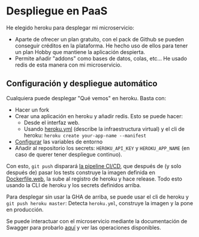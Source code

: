 # Despliegue en PaaS

He elegido heroku para desplegar mi microservicio:

- Aparte de ofrecer un plan gratuito, con el pack de Github se pueden conseguir créditos en la plataforma. He hecho uso de ellos para tener un plan Hobby que mantiene la aplicación despierta.
- Permite añadir "addons" como bases de datos, colas, etc... He usado redis de esta manera con mi microservicio.

## Configuración y despliegue automático

Cualquiera puede desplegar "Qué vemos" en heroku. Basta con:

- Hacer un fork
- Crear una aplicación en heroku y añadir redis. Esto se puede hacer:
  - Desde el interfaz web.
  - Usando [heroku.yml](../heroku.yml) (describe la infraestructura virtual) y el cli de heroku:
    `heroku create your-app-name --manifest`
- [Configurar](configuracion.md) las variables de entorno
- Añadir al repositorio los secrets: `HEROKU_API_KEY` y `HEROKU_APP_NAME` (en caso de querer tener despliegue continuo).

Con esto, `git push` disparará [la pipeline CI/CD](../.github/workflows/ci-cd.yml), que después de (y solo después de) pasar los tests construye la imagen definida en [Dockerfile.web](../Dockerfile.web), la sube al registro de heroku y hace release. Todo esto usando la CLI de heroku y los secrets definidos arriba.

Para desplegar sin usar la GHA de arriba, se puede usar el cli de heroku y `git push heroku master`: Detecta `heroku.yml`, construye la imagen y la pone en producción.

Se puede interactuar con el microservicio mediante la documentación de Swagger para probarlo [aquí](https://que-vemos.herokuapp.com/docs) y ver las operaciones disponibles.
